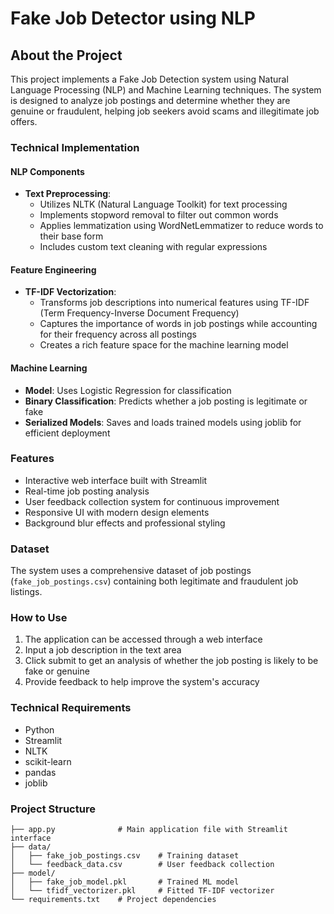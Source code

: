 # Fake Job Detector using NLP

## About the Project

This project implements a Fake Job Detection system using Natural Language Processing (NLP) and Machine Learning techniques. The system is designed to analyze job postings and determine whether they are genuine or fraudulent, helping job seekers avoid scams and illegitimate job offers.

### Technical Implementation

#### NLP Components
- **Text Preprocessing**: 
  - Utilizes NLTK (Natural Language Toolkit) for text processing
  - Implements stopword removal to filter out common words
  - Applies lemmatization using WordNetLemmatizer to reduce words to their base form
  - Includes custom text cleaning with regular expressions

#### Feature Engineering
- **TF-IDF Vectorization**: 
  - Transforms job descriptions into numerical features using TF-IDF (Term Frequency-Inverse Document Frequency)
  - Captures the importance of words in job postings while accounting for their frequency across all postings
  - Creates a rich feature space for the machine learning model

#### Machine Learning
- **Model**: Uses Logistic Regression for classification
- **Binary Classification**: Predicts whether a job posting is legitimate or fake
- **Serialized Models**: Saves and loads trained models using joblib for efficient deployment

### Features
- Interactive web interface built with Streamlit
- Real-time job posting analysis
- User feedback collection system for continuous improvement
- Responsive UI with modern design elements
- Background blur effects and professional styling

### Dataset
The system uses a comprehensive dataset of job postings (`fake_job_postings.csv`) containing both legitimate and fraudulent job listings.

### How to Use
1. The application can be accessed through a web interface
2. Input a job description in the text area
3. Click submit to get an analysis of whether the job posting is likely to be fake or genuine
4. Provide feedback to help improve the system's accuracy

### Technical Requirements
- Python
- Streamlit
- NLTK
- scikit-learn
- pandas
- joblib

### Project Structure
```
├── app.py              # Main application file with Streamlit interface
├── data/
│   ├── fake_job_postings.csv    # Training dataset
│   └── feedback_data.csv        # User feedback collection
├── model/
│   ├── fake_job_model.pkl       # Trained ML model
│   └── tfidf_vectorizer.pkl     # Fitted TF-IDF vectorizer
└── requirements.txt    # Project dependencies
```

